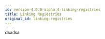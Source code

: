 ```yaml
---
id: version-4.0.0-alpha.4-linking-registries
title: Linking Regiestries
original_id: linking-registries
---
```

dsadsa